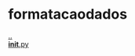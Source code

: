 # formatacaodados 
<a href='https://gabrielryanft.github.io/learning/cursoemvideo/python/exerciciospython/aula22_funcoes_locais/ex111/uteis' target='_self' rel='prev'>..</a><br/>
<a href='https://gabrielryanft.github.io/learning/cursoemvideo/python/exerciciospython/aula22_funcoes_locais/ex111/uteis/formatacaodados/__init__.py' target='_blank' rel='next'>__init__.py</a><br/>
